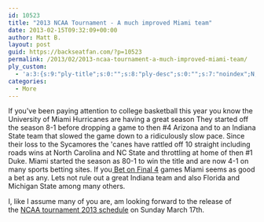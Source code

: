 ```yaml
---
id: 10523
title: "2013 NCAA Tournament - A much improved Miami team"
date: 2013-02-15T09:32:09+00:00
author: Matt B.
layout: post
guid: https://backseatfan.com/?p=10523
permalink: /2013/02/2013-ncaa-tournament-a-much-improved-miami-team/
ply_custom:
  - 'a:3:{s:9:"ply-title";s:0:"";s:8:"ply-desc";s:0:"";s:7:"noindex";N;}'
categories:
  - More
---
```


<div class="entry">
  <p>
    If you've been paying attention to college basketball this year you know the University of Miami Hurricanes are having a great season They started off the season 8-1 before dropping a game to then #4 Arizona and to an Indiana State team that slowed the game down to a ridiculously slow pace. Since their loss to the Sycamores the 'canes have rattled off 10 straight including roads wins at North Carolina and NC State and throttling at home of then #1 Duke. Miami started the season as 80-1 to win the title and are now 4-1 on many sports betting sites. If you<a href="https://www.marchmadnessaction.com/final-four.php"> Bet on Final 4</a> games Miami seems as good a bet as any. Lets not rule out a great Indiana team and also Florida and Michigan State among many others.
  </p>

  <p>
    I, like I assume many of you are, am looking forward to the release of the <a href="https://www.marchmadnessaction.com/bracket.php">NCAA tournament 2013 schedule</a> on Sunday March 17th.
  </p>
</div>

